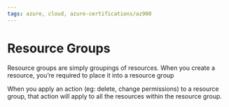 ```yaml
---
tags: azure, cloud, azure-certifications/az900
---
```


# Resource Groups

Resource groups are simply groupings of resources. When you create a resource, you’re required to place it into a resource group

When you apply an action (eg: delete, change permissions) to a resource group, that action will apply to all the resources within the resource group. 